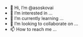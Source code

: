 - 👋 Hi, I’m @asoskovai
- 👀 I’m interested in ...
- 🌱 I’m currently learning ...
- 💞️ I’m looking to collaborate on ...
- 📫 How to reach me ...

<!---
asoskovai/asoskovai is a ✨ special ✨ repository because its `README.md` (this file) appears on your GitHub profile.
You can click the Preview link to take a look at your changes.
--->
